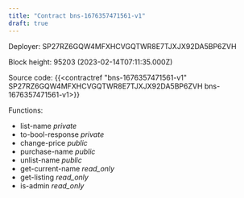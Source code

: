 ```yaml
---
title: "Contract bns-1676357471561-v1"
draft: true
---
```

Deployer: SP27RZ6GQW4MFXHCVGQTWR8E7TJXJX92DA5BP6ZVH


 



Block height: 95203 (2023-02-14T07:11:35.000Z)

Source code: {{<contractref "bns-1676357471561-v1" SP27RZ6GQW4MFXHCVGQTWR8E7TJXJX92DA5BP6ZVH bns-1676357471561-v1>}}

Functions:

* list-name _private_
* to-bool-response _private_
* change-price _public_
* purchase-name _public_
* unlist-name _public_
* get-current-name _read_only_
* get-listing _read_only_
* is-admin _read_only_
